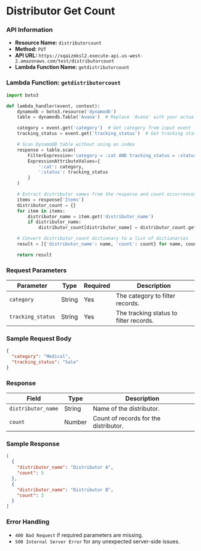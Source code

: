 # Distributor Get Count

### API Information
- **Resource Name:** `distributorcount`
- **Method:** `PUT`
- **API URL:** `https://xqaizmksl2.execute-api.us-west-2.amazonaws.com/test/distributorcount`
- **Lambda Function Name:** `getdistributorcount`

### Lambda Function: `getdistributorcount`

```python
import boto3

def lambda_handler(event, context):
    dynamodb = boto3.resource('dynamodb')
    table = dynamodb.Table('Avana')  # Replace 'Avana' with your actual table name

    category = event.get('category')  # Get category from input event
    tracking_status = event.get('tracking_status')  # Get tracking status from input event

    # Scan DynamoDB table without using an index
    response = table.scan(
        FilterExpression='category = :cat AND tracking_status = :status',
        ExpressionAttributeValues={
            ':cat': category,
            ':status': tracking_status
        }
    )

    # Extract distributor names from the response and count occurrences
    items = response['Items']
    distributor_count = {}
    for item in items:
        distributor_name = item.get('distributor_name')
        if distributor_name:
            distributor_count[distributor_name] = distributor_count.get(distributor_name, 0) + 1

    # Convert distributor_count dictionary to a list of dictionaries
    result = [{'distributor_name': name, 'count': count} for name, count in distributor_count.items()]

    return result
```

### Request Parameters
| Parameter        | Type   | Required | Description          |
|------------------|--------|----------|----------------------|
| `category`       | String | Yes      | The category to filter records. |
| `tracking_status`| String | Yes      | The tracking status to filter records. |

### Sample Request Body
```json
{
  "category": "Medical",
  "tracking_status": "Sale"
}
```

### Response
| Field             | Type   | Description                          |
|-------------------|--------|--------------------------------------|
| `distributor_name`| String | Name of the distributor.             |
| `count`           | Number | Count of records for the distributor.|

### Sample Response
```json
[
  {
    "distributor_name": "Distributor A",
    "count": 5
  },
  {
    "distributor_name": "Distributor B",
    "count": 3
  }
]
```

### Error Handling
- `400 Bad Request` if required parameters are missing.
- `500 Internal Server Error` for any unexpected server-side issues.

